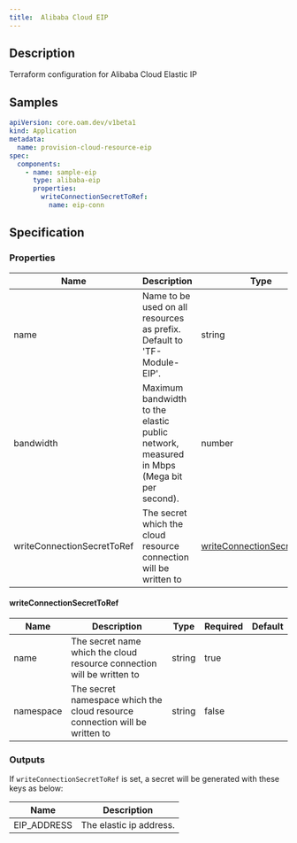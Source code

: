 ```yaml
---
title:  Alibaba Cloud EIP
---
```


## Description

Terraform configuration for Alibaba Cloud Elastic IP

## Samples

```yaml
apiVersion: core.oam.dev/v1beta1
kind: Application
metadata:
  name: provision-cloud-resource-eip
spec:
  components:
    - name: sample-eip
      type: alibaba-eip
      properties:
        writeConnectionSecretToRef:
          name: eip-conn
```

## Specification


### Properties

 Name | Description | Type | Required | Default 
 ------------ | ------------- | ------------- | ------------- | ------------- 
 name | Name to be used on all resources as prefix. Default to 'TF-Module-EIP'. | string | true |  
 bandwidth | Maximum bandwidth to the elastic public network, measured in Mbps (Mega bit per second). | number | true |  
 writeConnectionSecretToRef | The secret which the cloud resource connection will be written to | [writeConnectionSecretToRef](#writeConnectionSecretToRef) | false |  


#### writeConnectionSecretToRef

 Name | Description | Type | Required | Default 
 ------------ | ------------- | ------------- | ------------- | ------------- 
 name | The secret name which the cloud resource connection will be written to | string | true |  
 namespace | The secret namespace which the cloud resource connection will be written to | string | false |  


### Outputs

If `writeConnectionSecretToRef` is set, a secret will be generated with these keys as below:

 Name | Description 
 ------------ | ------------- 
 EIP_ADDRESS | The elastic ip address.
